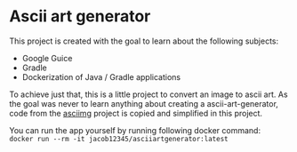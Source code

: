 # Ascii art generator

This project is created with the goal to learn about the following subjects:
- Google Guice
- Gradle
- Dockerization of Java / Gradle applications

To achieve just that, this is a little project to convert an image to ascii art. As the goal was never to learn anything about creating a ascii-art-generator, code from the [asciimg](https://github.com/korhner/asciimg) project is copied and simplified in this project.

You can run the app yourself by running following docker command:  
`docker run --rm -it jacob12345/asciiartgenerator:latest`